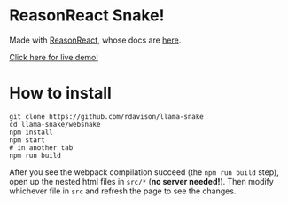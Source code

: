 # ReasonReact Snake!

Made with [ReasonReact](https://github.com/reasonml/reason-react), whose docs are [here](https://reasonml.github.io/reason-react/).

[Click here for live demo!](http://192.241.133.216/projects/websnake/index.html)

# How to install
```
git clone https://github.com/rdavison/llama-snake
cd llama-snake/websnake
npm install
npm start
# in another tab
npm run build
```

After you see the webpack compilation succeed (the `npm run build` step), open up the nested html files in `src/*` (**no server needed!**). Then modify whichever file in `src` and refresh the page to see the changes.
